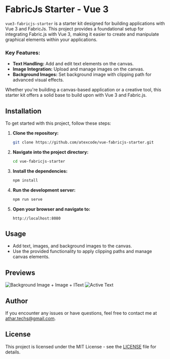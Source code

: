 # FabricJs Starter - Vue 3

`vue3-fabricjs-starter` is a starter kit designed for building applications with Vue 3 and FabricJs. This project provides a foundational setup for integrating Fabric.js with Vue 3, making it easier to create and manipulate graphical elements within your applications.

### Key Features:
- **Text Handling:** Add and edit text elements on the canvas.
- **Image Integration:** Upload and manage images on the canvas.
- **Background Images:** Set background image with clipping path for advanced visual effects.

Whether you're building a canvas-based application or a creative tool, this starter kit offers a solid base to build upon with Vue 3 and Fabric.js.

## Installation

To get started with this project, follow these steps:

1. **Clone the repository:**

   ```bash
   git clone https://github.com/atexcode/vue-fabricjs-starter.git
   ```

2. **Navigate into the project directory:**

   ```bash
   cd vue-fabricjs-starter
   ```

3. **Install the dependencies:**

   ```bash
   npm install
   ```

4. **Run the development server:**

   ```bash
   npm run serve
   ```

5. **Open your browser and navigate to:**

   ```
   http://localhost:8080
   ```

## Usage

- Add text, images, and background images to the canvas.
- Use the provided functionality to apply clipping paths and manage canvas elements.

## Previews
![Background Image + Image + IText](https://atexcode.com/remote/screenshot1.png)
![Active Text](https://atexcode.com/remote/screenshot2.png)

## Author

If you encounter any issues or have questions, feel free to contact me at [athar.techs@gmail.com](mailto:athar.techs@gmail.com).

## License

This project is licensed under the MIT License - see the [LICENSE](LICENSE) file for details.
